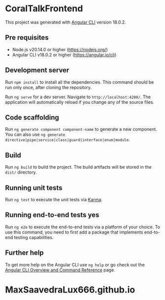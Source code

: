 # CoralTalkFrontend

This project was generated with [Angular CLI](https://github.com/angular/angular-cli) version 18.0.2.

## Pre requisites

- Node.js v20.14.0 or higher (https://nodejs.org/)
- Angular CLI v18.0.2 or higher (https://angular.io/cli)

## Development server

Run `npm install` to install all the dependencies. This command should be run only once, after cloning the repository.

Run `ng serve` for a dev server. Navigate to `http://localhost:4200/`. The application will automatically reload if you change any of the source files.

## Code scaffolding

Run `ng generate component component-name` to generate a new component. You can also use `ng generate directive|pipe|service|class|guard|interface|enum|module`.

## Build

Run `ng build` to build the project. The build artifacts will be stored in the `dist/` directory.

## Running unit tests

Run `ng test` to execute the unit tests via [Karma](https://karma-runner.github.io).

## Running end-to-end tests yes

Run `ng e2e` to execute the end-to-end tests via a platform of your choice. To use this command, you need to first add a package that implements end-to-end testing capabilities.

## Further help

To get more help on the Angular CLI use `ng help` or go check out the [Angular CLI Overview and Command Reference](https://angular.dev/tools/cli) page.
# MaxSaavedraLux666.github.io
